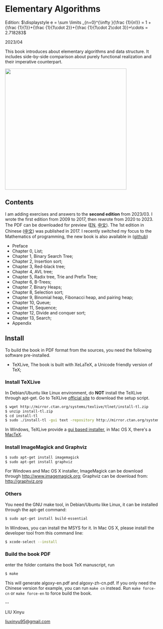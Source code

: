 Elementary Algorithms
====

Edition: $\displaystyle e = \sum \limits _{n=0}^{\infty }{\frac {1}{n!}} = 1 + {\frac {1}{1}}+{\frac {1}{1\cdot 2}}+{\frac {1}{1\cdot 2\cdot 3}}+\cdots = 2.718283$

2023/04

This book introduces about elementary algorithms and data structure. It includes side-by-side comparison about purely functional realization and their imperative counterpart.

<img src="https://user-images.githubusercontent.com/332938/95418499-442e4b00-096a-11eb-81b9-496020aa5f10.jpg" width="400">

Contents
--------

I am adding exercises and answers to the **second edition** from 2023/03. I wrote the first edition from 2009 to 2017, then rewrote from 2020 to 2023. The PDF can be downloaded for preview ([EN](https://github.com/liuxinyu95/AlgoXY/files/11146247/algoxy-en.pdf), [中文](https://github.com/liuxinyu95/AlgoXY/files/11146249/algoxy-zh-cn.pdf)). The 1st edition in Chinese ([中文](http://www.ituring.com.cn/book/1907)) was published in 2017. I recently switched my focus to the Mathematics of programming, the new book is also available in ([github](https://github.com/liuxinyu95/unplugged))


- Preface
- Chapter 0, List;
- Chapter 1, Binary Search Tree;
- Chapter 2, Insertion sort;
- Chapter 3, Red-black tree;
- Chapter 4, AVL tree;
- Chapter 5, Radix tree, Trie and Prefix Tree;
- Chapter 6, B-Trees;
- Chapter 7, Binary Heaps;
- Chapter 8, Selection sort;
- Chapter 9, Binomial heap, Fibonacci heap, and pairing heap;
- Chapter 10, Queue;
- Chapter 11, Sequence;
- Chapter 12, Divide and conquer sort;
- Chapter 13, Search;
- Appendix

Install
--------

To build the book in PDF format from the sources, you need
the following software pre-installed.

- TeXLive, The book is built with XeLaTeX, a Unicode friendly version of TeX;

### Install TeXLive

In Debian/Ubuntu like Linux environment, do **NOT** install the TeXLive through apt-get. Go to TeXLive [official site](https://tug.org/texlive/) to download the setup script.

```bash
$ wget http://mirror.ctan.org/systems/texlive/tlnet/install-tl.zip
$ unzip install-tl.zip
$ cd install-tl
$ sudo ./install-tl -gui text -repository http://mirror.ctan.org/systems/texlive/tlnet
```

In Windows, TeXLive provide a [gui based installer](https://tug.org/texlive/), in Mac OS X, there's a [MacTeX](https://www.tug.org/mactex/).

### Install ImageMagick and Graphviz

```bash
$ sudo apt-get install imagemagick
$ sudo apt-get install graphviz
```

For Windows and Mac OS X installer, ImageMagick can be download through http://www.imagemagick.org; Graphviz can be download from: http://graphviz.org

### Others

You need the GNU make tool, in Debian/Ubuntu like Linux, it can be installed through the apt-get command:

```bash
$ sudo apt-get install build-essential
```

In Windows, you can install the MSYS for it. In Mac OS X, please install the developer tool from this command line:

```bash
$ xcode-select --install
```

### Build the book PDF

enter the folder contains the book TeX manuscript, run

```bash
$ make
```

This will generate algoxy-en.pdf and algoxy-zh-cn.pdf. If you only need the Chinese version for example, you can run `make cn` instead. Run `make force-cn` or `make force-en` to force build the book.

--

LIU Xinyu

liuxinyu95@gmail.com
